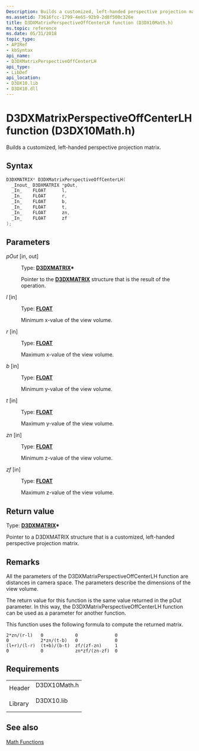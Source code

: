```yaml
---
Description: Builds a customized, left-handed perspective projection matrix.
ms.assetid: 73616fcc-1799-4e65-92b9-2d8f500c326e
title: D3DXMatrixPerspectiveOffCenterLH function (D3DX10Math.h)
ms.topic: reference
ms.date: 05/31/2018
topic_type: 
- APIRef
- kbSyntax
api_name: 
- D3DXMatrixPerspectiveOffCenterLH
api_type: 
- LibDef
api_location: 
- D3DX10.lib
- D3DX10.dll
---
```


# D3DXMatrixPerspectiveOffCenterLH function (D3DX10Math.h)

Builds a customized, left-handed perspective projection matrix.

## Syntax


```C++
D3DXMATRIX* D3DXMatrixPerspectiveOffCenterLH(
  _Inout_ D3DXMATRIX *pOut,
  _In_    FLOAT      l,
  _In_    FLOAT      r,
  _In_    FLOAT      b,
  _In_    FLOAT      t,
  _In_    FLOAT      zn,
  _In_    FLOAT      zf
);
```



## Parameters

<dl> <dt>

*pOut* \[in, out\]
</dt> <dd>

Type: **[**D3DXMATRIX**](../direct3d9/d3dxmatrix.md)\***

Pointer to the [**D3DXMATRIX**](d3d10-d3dxmatrix.md) structure that is the result of the operation.

</dd> <dt>

*l* \[in\]
</dt> <dd>

Type: **[**FLOAT**](../winprog/windows-data-types.md)**

Minimum x-value of the view volume.

</dd> <dt>

*r* \[in\]
</dt> <dd>

Type: **[**FLOAT**](../winprog/windows-data-types.md)**

Maximum x-value of the view volume.

</dd> <dt>

*b* \[in\]
</dt> <dd>

Type: **[**FLOAT**](../winprog/windows-data-types.md)**

Minimum y-value of the view volume.

</dd> <dt>

*t* \[in\]
</dt> <dd>

Type: **[**FLOAT**](../winprog/windows-data-types.md)**

Maximum y-value of the view volume.

</dd> <dt>

*zn* \[in\]
</dt> <dd>

Type: **[**FLOAT**](../winprog/windows-data-types.md)**

Minimum z-value of the view volume.

</dd> <dt>

*zf* \[in\]
</dt> <dd>

Type: **[**FLOAT**](../winprog/windows-data-types.md)**

Maximum z-value of the view volume.

</dd> </dl>

## Return value

Type: **[**D3DXMATRIX**](../direct3d9/d3dxmatrix.md)\***

Pointer to a D3DXMATRIX structure that is a customized, left-handed perspective projection matrix.

## Remarks

All the parameters of the D3DXMatrixPerspectiveOffCenterLH function are distances in camera space. The parameters describe the dimensions of the view volume.

The return value for this function is the same value returned in the pOut parameter. In this way, the D3DXMatrixPerspectiveOffCenterLH function can be used as a parameter for another function.

This function uses the following formula to compute the returned matrix.


```
2*zn/(r-l)   0            0              0
0            2*zn/(t-b)   0              0
(l+r)/(l-r)  (t+b)/(b-t)  zf/(zf-zn)     1
0            0            zn*zf/(zn-zf)  0
```



## Requirements



|                    |                                                                                         |
|--------------------|-----------------------------------------------------------------------------------------|
| Header<br/>  | <dl> <dt>D3DX10Math.h</dt> </dl> |
| Library<br/> | <dl> <dt>D3DX10.lib</dt> </dl>   |



## See also

<dl> <dt>

[Math Functions](d3d10-graphics-reference-d3dx10-functions-math.md)
</dt> </dl>

 

 
